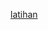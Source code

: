[latihan](https://github.com/Nurimamasbait/tekn-cloud-computing/blob/171090f51618d8bad635477b5d9ebe9c8c09f066/minggu-08/latihan.md)
